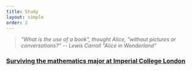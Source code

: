 ```yaml
---
title: Study
layout: simple
order: 2
---
```

>*"What is the use of a book", thought Alice, "without pictures or conversations?"    --  Lewis Carroll “Alice in Wonderland”*


### [Surviving the mathematics major at Imperial College London](/study/Imperial_mathematics/Imperial_mathematics)


  


